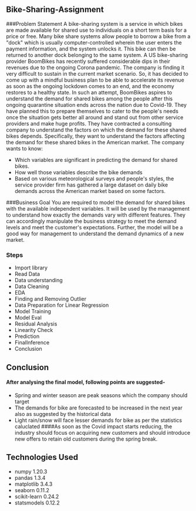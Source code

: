 ## Bike-Sharing-Assignment
###Problem Statement
A bike-sharing system is a service in which bikes are made available for shared use to individuals on a short term basis for a price or free. Many bike share systems allow people to borrow a bike from a "dock" which is usually computer-controlled wherein the user enters the payment information, and the system unlocks it. This bike can then be returned to another dock belonging to the same system.
A US bike-sharing provider BoomBikes has recently suffered considerable dips in their revenues due to the ongoing Corona pandemic. The company is finding it very difficult to sustain in the current market scenario. So, it has decided to come up with a mindful business plan to be able to accelerate its revenue as soon as the ongoing lockdown comes to an end, and the economy restores to a healthy state.
In such an attempt, BoomBikes aspires to understand the demand for shared bikes among the people after this ongoing quarantine situation ends across the nation due to Covid-19. They have planned this to prepare themselves to cater to the people's needs once the situation gets better all around and stand out from other service providers and make huge profits.
They have contracted a consulting company to understand the factors on which the demand for these shared bikes depends. Specifically, they want to understand the factors affecting the demand for these shared bikes in the American market. The company wants to know:
- Which variables are significant in predicting the demand for shared bikes.
- How well those variables describe the bike demands
- Based on various meteorological surveys and people's styles, the service provider firm has gathered a large dataset on daily bike demands across the American market based on some factors.

###Business Goal
You are required to model the demand for shared bikes with the available independent variables. It will be used by the management to understand how exactly the demands vary with different features. They can accordingly manipulate the business strategy to meet the demand levels and meet the customer's expectations. Further, the model will be a good way for management to understand the demand dynamics of a new market.

### Steps
- Import library
- Read Data
- Data understanding
- Data Cleaning
- EDA
- Finding and Removing Outlier
- Data Preparation for Linear Regression
- Model Training
- Model Eval
- Residual Analysis
- Linearity Check
- Prediction
- FinalInference
- Conclusion

## Conclusion
#### After analysing the final model, following points are suggested- 
- Spring and winter season are peak seasons which the company should target
- The demands for bike are forecasted to be increased in the next year also as suggested by the historical data
- Light rain/snow will face lesser demands for bike as per the statistics caluclated
####As soon as the Covid impact starts reducing, the industry should focus on acquiring new customers and should introduce new offers to retain old customers during the spring break.

## Technologies Used
- numpy 1.20.3
- pandas 1.3.4
- matplotlib 3.4.3
- seaborn 0.11.2
- scikit-learn 0.24.2
- statsmodels 0.12.2


